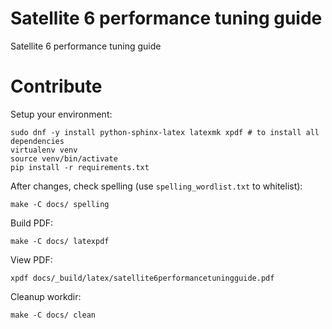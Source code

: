 Satellite 6 performance tuning guide
====================================

Satellite 6 performance tuning guide

Contribute
==========

Setup your environment:

    sudo dnf -y install python-sphinx-latex latexmk xpdf # to install all dependencies
    virtualenv venv
    source venv/bin/activate
    pip install -r requirements.txt

After changes, check spelling (use `spelling_wordlist.txt` to whitelist):

    make -C docs/ spelling

Build PDF:

    make -C docs/ latexpdf

View PDF:

    xpdf docs/_build/latex/satellite6performancetuningguide.pdf

Cleanup workdir:

    make -C docs/ clean
